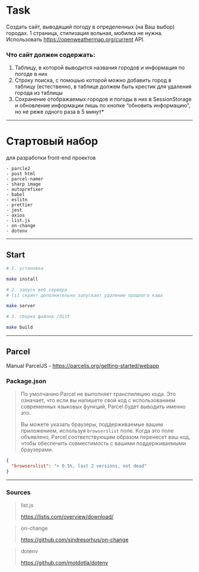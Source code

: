 # Task

Создать сайт, выводящий погоду в определенных (на Ваш выбор) городах.
1 страница, стилизация вольная, мобилка не нужна. Использовать https://openweathermap.org/current API.

### Что сайт должен содержать:
1. Таблицу, в которой выводится названия городов и информация по погоде в них
2. Строку поиска, с помошью которой можно добавить город в таблицу (естественно, в таблице должем быть крестик для 
   удаления города из таблицы
3. Сохранение отображаемых городов и погоды в них в SessionStorage и обновление информации лишь по кнопке “обновить 
   информацию”, но не реже одного раза в 5 минут*

----- 

# Стартовый набор 
для разработки front-end проектов

    - parcle2
    - post html
    - parcel-namer
    - sharp image
    - autoprefixer
    - babel
    - eslitn
    - prettier
    - jest
    - axios
    - list.js
    - on-change
    - dotenv

---
## Start 

```bash 
# 1. установка

make install
```

```bash 
# 2. запуск веб сервера
# [i] скрипт дополнительно запускает удаление прошлого кэша

make server
```

```bash  
# 3. сборка файлов /dist

make build
```

---

## Parcel 
Manual ParcelJS - https://parceljs.org/getting-started/webapp

### Package.json
>По умолчанию Parcel не выполняет транспиляцию кода. Это означает, что если вы напишете свой код с использованием современных языковых функций, Parcel будет выводить именно это. 
> 
>Вы можете указать браузеры, поддерживаемые вашим приложением, используя `browserslist` поле. Когда это поле объявлено, Parcel соответствующим образом перенесет ваш код, чтобы обеспечить совместимость с вашими поддерживаемыми браузерами.
```json
{
  "browserslist": "> 0.5%, last 2 versions, not dead"
}
```

----

### Sources 

> list.js
> 
> 
> https://listjs.com/overview/download/

> on-change
> 
> https://github.com/sindresorhus/on-change

> dotenv
> 
> https://github.com/motdotla/dotenv
